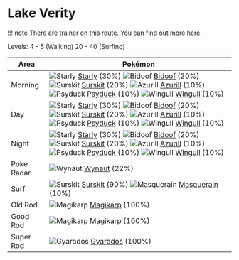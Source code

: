 # Lake Verity

!!! note
    There are trainer on this route. You can find out more [here](/trainer_changes/lake_verity/).

Levels: 4 - 5 (Walking) 20 - 40 (Surfing)

Area       | Pokémon
---        | ---
Morning    | ![][396]  [Starly] (30%) ![][399]  [Bidoof] (20%) ![][283]  [Surskit] (20%)  ![][298]  [Azurill] (10%) ![][054]  [Psyduck] (10%) ![][278]  [Wingull] (10%)<br>
Day        | ![][396]  [Starly] (30%) ![][399]  [Bidoof] (20%) ![][283]  [Surskit] (20%)  ![][298]  [Azurill] (10%) ![][054]  [Psyduck] (10%) ![][278]  [Wingull] (10%)<br>
Night      | ![][396]  [Starly] (30%) ![][399]  [Bidoof] (20%) ![][283]  [Surskit] (20%)  ![][298]  [Azurill] (10%) ![][054]  [Psyduck] (10%) ![][278]  [Wingull] (10%)<br>
Poké Radar | ![][360]  [Wynaut] (22%)
Surf       | ![][283]  [Surskit] (90%) ![][284]  [Masquerain] (10%)
Old Rod    | ![][129]  [Magikarp] (100%)
Good Rod   | ![][129]  [Magikarp] (100%)
Super Rod  | ![][130]  [Gyarados] (100%)


[054]: https://raw.githubusercontent.com/PokeAPI/sprites/master/sprites/pokemon/54.png "Psyduck"
[129]: https://raw.githubusercontent.com/PokeAPI/sprites/master/sprites/pokemon/129.png "Magikarp"
[130]: https://raw.githubusercontent.com/PokeAPI/sprites/master/sprites/pokemon/130.png "Gyarados"
[278]: https://raw.githubusercontent.com/PokeAPI/sprites/master/sprites/pokemon/278.png "Wingull"
[283]: https://raw.githubusercontent.com/PokeAPI/sprites/master/sprites/pokemon/283.png "Surskit"
[284]: https://raw.githubusercontent.com/PokeAPI/sprites/master/sprites/pokemon/284.png "Masquerain"
[298]: https://raw.githubusercontent.com/PokeAPI/sprites/master/sprites/pokemon/298.png "Azurill"
[360]: https://raw.githubusercontent.com/PokeAPI/sprites/master/sprites/pokemon/360.png "Wynaut"
[396]: https://raw.githubusercontent.com/PokeAPI/sprites/master/sprites/pokemon/396.png "Starly"
[399]: https://raw.githubusercontent.com/PokeAPI/sprites/master/sprites/pokemon/399.png "Bidoof"
[Psyduck]: /pokemon_changes/054/
[Magikarp]: /pokemon_changes/129/
[Gyarados]: /pokemon_changes/130/
[Wingull]: /pokemon_changes/278/
[Surskit]: /pokemon_changes/283/
[Masquerain]: /pokemon_changes/284/
[Azurill]: /pokemon_changes/298/
[Wynaut]: /pokemon_changes/360/
[Starly]: /pokemon_changes/396/
[Bidoof]: /pokemon_changes/399/

